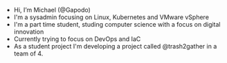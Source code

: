 - Hi, I’m Michael (@Gapodo)
- I'm a sysadmin focusing on Linux, Kubernetes and VMware vSphere
- I'm a part time student, studing computer science with a focus on digital innovation
- Currently trying to focus on DevOps and IaC
- As a student project I'm developing a project called @trash2gather in a team of 4.
